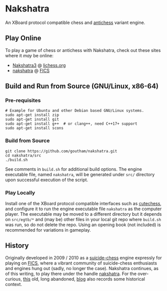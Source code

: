 # Nakshatra

An XBoard protocol compatible chess and [antichess](https://en.wikipedia.org/wiki/Losing_Chess) variant engine.

## Play Online

To play a game of chess or antichess with Nakshatra, check out these sites where it *may* be online:

* [Nakshatra3](https://lichess.org/@/Nakshatra3) @ [lichess.org](https://lichess.org/)
* [nakshatra](http://ficsgames.org/cgi-bin/search.cgi?player=nakshatra&action=Finger) @ [FICS](https://www.freechess.org/)

## Build and Run from Source (GNU/Linux, x86-64)

### Pre-requisites

```
# Example for Ubuntu and other Debian based GNU/Linux systems.
sudo apt-get install zip
sudo apt-get install git
sudo apt-get install g++  # or clang++, need C++17+ support
sudo apt-get install scons
```

### Build from Source

```
git clone https://github.com/goutham/nakshatra.git
cd nakshatra/src
./build.sh
```

See comments in `build.sh` for additional build options. The engine executable file, named `nakshatra`, will be generated under `src/` directory upon successful execution of the script.

### Play Locally

Install one of the XBoard protocol compatible interfaces such as [cutechess](https://github.com/cutechess/cutechess), and configure it to run the engine executable file `nakshatra` as the computer player. The executable may be moved to a different directory but it depends on `src/egtb/*` and (may be) other files in your local git repo where `build.sh` was run, so do not delete the repo. Using an opening book (not included) is recommended for variations in gameplay.

## History

Originally developed in 2009 / 2010 as a [suicide-chess](https://www.freechess.org/Help/HelpFiles/suicide_chess.html) engine expressly for playing on [FICS](http://www.freechess.org), where a vibrant community of suicide-chess enthusiasts and engines hung out (sadly, no longer the case). Nakshatra continues, as of this writing, to play there under the handle [nakshatra](http://ficsgames.org/cgi-bin/search.cgi?player=nakshatra&action=Finger). For the over-curious, [this](http://nakshatrachess.blogspot.com) old, long abandoned, [blog](http://nakshatrachess.blogspot.com) also records some historical context.
